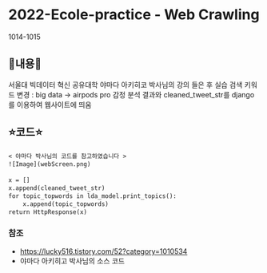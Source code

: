 # 2022-Ecole-practice - Web Crawling

1014-1015


## 📝내용📝
   서울대 빅데이터 혁신 공유대학 야마다 아키히코 박사님의 강의 들은 후 실습
   검색 키워드 변경 : big data -> airpods pro
   감정 분석 결과와 cleaned_tweet_str를 django를 이용하여 웹사이트에 띄움

## ⭐코드⭐
    < 야마다 박사님의 코드를 참고하였습니다 >
    ![Image](webScreen.png)
    
    x = []
    x.append(cleaned_tweet_str)
    for topic_topwords in lda_model.print_topics():
        x.append(topic_topwords)
    return HttpResponse(x)
    
### 참조
- https://lucky516.tistory.com/52?category=1010534
- 야마다 아키히고 박사님의 소스 코드

